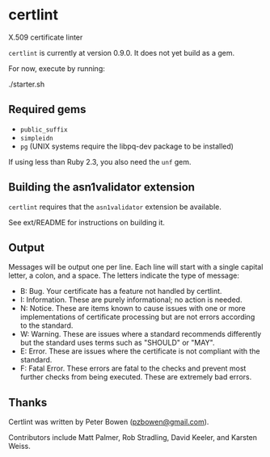 # certlint
X.509 certificate linter

`certlint` is currently at version 0.9.0.  It does not yet build as a gem.

For now, execute by running:

./starter.sh

## Required gems

* `public_suffix`
* `simpleidn`
* `pg` (UNIX systems require the libpq-dev package to be installed)

If using less than Ruby 2.3, you also need the `unf` gem.

## Building the asn1validator extension

`certlint` requires that the `asn1validator` extension be available.

See ext/README for instructions on building it.

## Output

Messages will be output one per line.  Each line will start with a single
capital letter, a colon, and a space. The letters indicate the type of message:

* B: Bug. Your certificate has a feature not handled by certlint.
* I: Information.  These are purely informational; no action is needed.
* N: Notice.  These are items known to cause issues with one or more implementations of certificate processing but are not errors according to the standard.
* W: Warning.  These are issues where a standard recommends differently but the standard uses terms such as "SHOULD" or "MAY".
* E: Error.  These are issues where the certificate is not compliant with the standard.
* F: Fatal Error.  These errors are fatal to the checks and prevent most further checks from being executed.  These are extremely bad errors.

## Thanks

Certlint was written by Peter Bowen (pzbowen@gmail.com).

Contributors include Matt Palmer, Rob Stradling, David Keeler, and Karsten Weiss.
